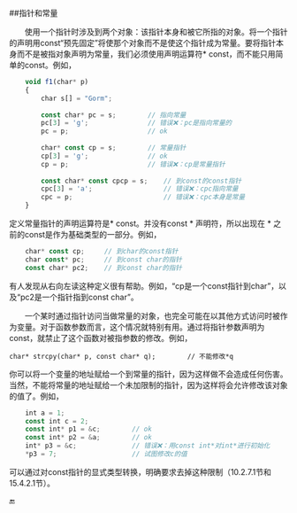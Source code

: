 ##指针和常量

&emsp;&emsp;使用一个指针时涉及到两个对象：该指针本身和被它所指的对象。将一个指针的声明用const“预先固定”将使那个对象而不是使这个指针成为常量。要将指针本身而不是被指对象声明为常量，我们必须使用声明运算符* const，而不能只用简单的const。例如，

```javascript
    void f1(char* p)
    {
        char s[] = "Gorm";
        
        const char* pc = s;        // 指向常量
        pc[3] = 'g';               // 错误❌：pc是指向常量的
        pc = p;                    // ok
        
        char* const cp = s;        // 常量指针
        cp[3] = 'g';               // ok
        cp = p;                    // 错误❌：cp是常量指针
        
        const char* const cpcp = s;    // 到const的const指针
        cpc[3] = 'a';                  // 错误❌：cpc指向常量
        cpc = p;                       // 错误❌：cpc本身是常量
    }
```

定义常量指针的声明运算符是\* const。并没有const \* 声明符，所以出现在 \* 之前的const是作为基础类型的一部分。例如，

```javascript
    char* const cp;     // 到char的const指针
    char const* pc;     // 到const char的指针
    const char* pc2;    // 到const char的指针
```

有人发现从右向左读这种定义很有帮助。例如，“cp是一个const指针到char”，以及“pc2是一个指针指到const char”。

&emsp;&emsp;一个某时通过指针访问当做常量的对象，也完全可能在以其他方式访问时被作为变量。对于函数参数而言，这个情况就特别有用。通过将指针参数声明为const，就禁止了这个函数对被指参数的修改。例如，

    char* strcpy(char* p, const char* q);        // 不能修改*q
    
你可以将一个变量的地址赋给一个到常量的指针，因为这样做不会造成任何伤害。当然，不能将常量的地址赋给一个未加限制的指针，因为这样将会允许修改该对象的值了。例如，

```javascript
    int a = 1;
    const int c = 2;
    const int* p1 = &c;        // ok
    const int* p2 = &a;        // ok
    int* p3 = &c;              // 错误❌：用const int*对int*进行初始化
    *p3 = 7;                   // 试图修改c的值
```

可以通过对const指针的显式类型转换，明确要求去掉这种限制（10.2.7.1节和15.4.2.1节）。


🔚

